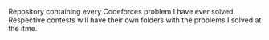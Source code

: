 Repository containing every Codeforces problem I have ever solved.
Respective contests will have their own folders with the problems I solved at the itme.
